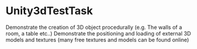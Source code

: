 # Unity3dTestTask
Demonstrate the creation of  3D object procedurally (e.g. The walls of a room, a table etc..)
Demonstrate the positioning and loading of external 3D models and textures (many free textures and models can be found online)
